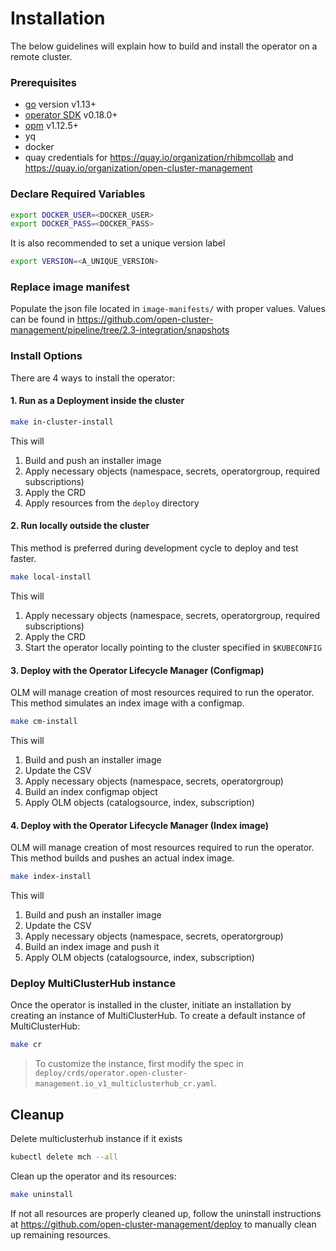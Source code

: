 # Installation

The below guidelines will explain how to build and install the operator on a remote cluster.

### Prerequisites

- [go][go_tool] version v1.13+
- [operator SDK][osdk] v0.18.0+
- [opm][opm] v1.12.5+
- yq
- docker
- quay credentials for https://quay.io/organization/rhibmcollab and https://quay.io/organization/open-cluster-management

### Declare Required Variables

```bash
export DOCKER_USER=<DOCKER_USER>
export DOCKER_PASS=<DOCKER_PASS>
```

It is also recommended to set a unique version label
```bash
export VERSION=<A_UNIQUE_VERSION>
```
### Replace image manifest

Populate the json file located in `image-manifests/` with proper values. Values can be found in https://github.com/open-cluster-management/pipeline/tree/2.3-integration/snapshots

### Install Options

There are 4 ways to install the operator:

#### 1. Run as a Deployment inside the cluster
```bash
make in-cluster-install
```

This will 
1. Build and push an installer image
2. Apply necessary objects (namespace, secrets, operatorgroup, required subscriptions)
3. Apply the CRD
4. Apply resources from the `deploy` directory

#### 2. Run locally outside the cluster
This method is preferred during development cycle to deploy and test faster.

```bash
make local-install
```

This will 
1. Apply necessary objects (namespace, secrets, operatorgroup, required subscriptions)
2. Apply the CRD
3. Start the operator locally pointing to the cluster specified in `$KUBECONFIG`

#### 3. Deploy with the Operator Lifecycle Manager (Configmap)
OLM will manage creation of most resources required to run the operator. This method simulates an index image with a configmap.

```bash
make cm-install
```

This will 
1. Build and push an installer image
2. Update the CSV
3. Apply necessary objects (namespace, secrets, operatorgroup)
4. Build an index configmap object
5. Apply OLM objects (catalogsource, index, subscription)


#### 4. Deploy with the Operator Lifecycle Manager (Index image)
OLM will manage creation of most resources required to run the operator. This method builds and pushes an actual index image.

```bash
make index-install
```

This will 
1. Build and push an installer image
2. Update the CSV
3. Apply necessary objects (namespace, secrets, operatorgroup)
4. Build an index image and push it 
5. Apply OLM objects (catalogsource, index, subscription)

### Deploy MultiClusterHub instance
Once the operator is installed in the cluster, initiate an installation by creating an instance of MultiClusterHub. To create a default instance of MultiClusterHub:
```bash
make cr
```
> To customize the instance, first modify the spec in `deploy/crds/operator.open-cluster-management.io_v1_multiclusterhub_cr.yaml`.

## Cleanup
Delete multiclusterhub instance if it exists
```bash
kubectl delete mch --all
```

Clean up the operator and its resources:
```bash
make uninstall
```

If not all resources are properly cleaned up, follow the uninstall instructions at https://github.com/open-cluster-management/deploy to manually clean up remaining resources.


[go_tool]:https://golang.org/dl/
[osdk]:https://github.com/operator-framework/operator-sdk/releases
[opm]:https://github.com/operator-framework/operator-registry/releases
